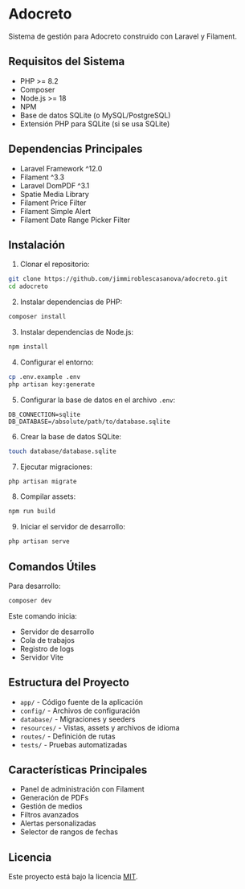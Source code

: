 # Adocreto

Sistema de gestión para Adocreto construido con Laravel y Filament.

## Requisitos del Sistema

- PHP >= 8.2
- Composer
- Node.js >= 18
- NPM
- Base de datos SQLite (o MySQL/PostgreSQL)
- Extensión PHP para SQLite (si se usa SQLite)

## Dependencias Principales

- Laravel Framework ^12.0
- Filament ^3.3
- Laravel DomPDF ^3.1
- Spatie Media Library
- Filament Price Filter
- Filament Simple Alert
- Filament Date Range Picker Filter

## Instalación

1. Clonar el repositorio:
```bash
git clone https://github.com/jimmiroblescasanova/adocreto.git
cd adocreto
```

2. Instalar dependencias de PHP:
```bash
composer install
```

3. Instalar dependencias de Node.js:
```bash
npm install
```

4. Configurar el entorno:
```bash
cp .env.example .env
php artisan key:generate
```

5. Configurar la base de datos en el archivo `.env`:
```env
DB_CONNECTION=sqlite
DB_DATABASE=/absolute/path/to/database.sqlite
```

6. Crear la base de datos SQLite:
```bash
touch database/database.sqlite
```

7. Ejecutar migraciones:
```bash
php artisan migrate
```

8. Compilar assets:
```bash
npm run build
```

9. Iniciar el servidor de desarrollo:
```bash
php artisan serve
```

## Comandos Útiles

Para desarrollo:
```bash
composer dev
```
Este comando inicia:
- Servidor de desarrollo
- Cola de trabajos
- Registro de logs
- Servidor Vite

## Estructura del Proyecto

- `app/` - Código fuente de la aplicación
- `config/` - Archivos de configuración
- `database/` - Migraciones y seeders
- `resources/` - Vistas, assets y archivos de idioma
- `routes/` - Definición de rutas
- `tests/` - Pruebas automatizadas

## Características Principales

- Panel de administración con Filament
- Generación de PDFs
- Gestión de medios
- Filtros avanzados
- Alertas personalizadas
- Selector de rangos de fechas

## Licencia

Este proyecto está bajo la licencia [MIT](LICENSE.md).
